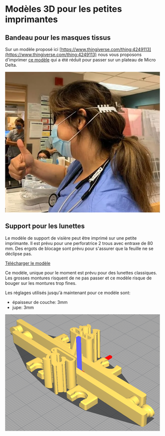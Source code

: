 # Modèles 3D pour les petites imprimantes

## Bandeau pour les masques tissus

Sur un modèle proposé ici [https://www.thingiverse.com/thing:4249113](https://www.thingiverse.com/thing:4249113)
nous vous proposons d'imprimer [ce modèle](./strap_small.stl) qui a été réduit
pour passer sur un plateau de Micro Delta.

![strap](../images/covid19/strap.png)

## Support pour les lunettes

Le modèle de support de visière peut être imprimé sur une petite imprimante.
Il est prévu pour une perforatrice 2 trous avec entraxe de 80 mm. Des ergots
de blocage sont prévu pour s'assurer que la feuille ne se déclipse pas.

[Télécharger le modèle](./clip_lunettes_visiere_perfo_blocker_v2.1.stl)

Ce modèle, unique pour le moment est prévu pour des lunettes classiques. Les
grosses montures risquent de ne pas passer et ce modèle risque de bouger sur
les montures trop fines.

Les réglages utilisés jusqu'à maintenant pour ce modèle sont:
- épaisseur de couche: 3mm
- jupe: 3mm

![strap](../images/covid19/monture_lunettes.png)
